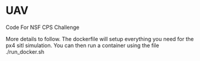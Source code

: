 # UAV
Code For NSF CPS Challenge

More details to follow. The dockerfile will setup everything you need for the px4 sitl simulation. You can then run a container using the file ./run_docker.sh
